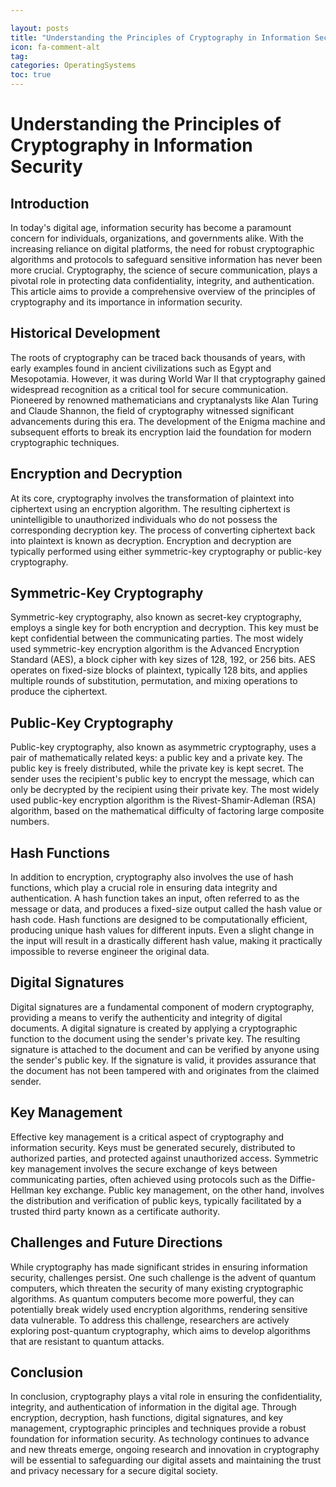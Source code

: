 ```yaml
---

layout: posts
title: "Understanding the Principles of Cryptography in Information Security"
icon: fa-comment-alt
tag:      
categories: OperatingSystems
toc: true
---
```




# Understanding the Principles of Cryptography in Information Security

## Introduction

In today's digital age, information security has become a paramount concern for individuals, organizations, and governments alike. With the increasing reliance on digital platforms, the need for robust cryptographic algorithms and protocols to safeguard sensitive information has never been more crucial. Cryptography, the science of secure communication, plays a pivotal role in protecting data confidentiality, integrity, and authentication. This article aims to provide a comprehensive overview of the principles of cryptography and its importance in information security.

## Historical Development

The roots of cryptography can be traced back thousands of years, with early examples found in ancient civilizations such as Egypt and Mesopotamia. However, it was during World War II that cryptography gained widespread recognition as a critical tool for secure communication. Pioneered by renowned mathematicians and cryptanalysts like Alan Turing and Claude Shannon, the field of cryptography witnessed significant advancements during this era. The development of the Enigma machine and subsequent efforts to break its encryption laid the foundation for modern cryptographic techniques.

## Encryption and Decryption

At its core, cryptography involves the transformation of plaintext into ciphertext using an encryption algorithm. The resulting ciphertext is unintelligible to unauthorized individuals who do not possess the corresponding decryption key. The process of converting ciphertext back into plaintext is known as decryption. Encryption and decryption are typically performed using either symmetric-key cryptography or public-key cryptography.

## Symmetric-Key Cryptography

Symmetric-key cryptography, also known as secret-key cryptography, employs a single key for both encryption and decryption. This key must be kept confidential between the communicating parties. The most widely used symmetric-key encryption algorithm is the Advanced Encryption Standard (AES), a block cipher with key sizes of 128, 192, or 256 bits. AES operates on fixed-size blocks of plaintext, typically 128 bits, and applies multiple rounds of substitution, permutation, and mixing operations to produce the ciphertext.

## Public-Key Cryptography

Public-key cryptography, also known as asymmetric cryptography, uses a pair of mathematically related keys: a public key and a private key. The public key is freely distributed, while the private key is kept secret. The sender uses the recipient's public key to encrypt the message, which can only be decrypted by the recipient using their private key. The most widely used public-key encryption algorithm is the Rivest-Shamir-Adleman (RSA) algorithm, based on the mathematical difficulty of factoring large composite numbers.

## Hash Functions

In addition to encryption, cryptography also involves the use of hash functions, which play a crucial role in ensuring data integrity and authentication. A hash function takes an input, often referred to as the message or data, and produces a fixed-size output called the hash value or hash code. Hash functions are designed to be computationally efficient, producing unique hash values for different inputs. Even a slight change in the input will result in a drastically different hash value, making it practically impossible to reverse engineer the original data.

## Digital Signatures

Digital signatures are a fundamental component of modern cryptography, providing a means to verify the authenticity and integrity of digital documents. A digital signature is created by applying a cryptographic function to the document using the sender's private key. The resulting signature is attached to the document and can be verified by anyone using the sender's public key. If the signature is valid, it provides assurance that the document has not been tampered with and originates from the claimed sender.

## Key Management

Effective key management is a critical aspect of cryptography and information security. Keys must be generated securely, distributed to authorized parties, and protected against unauthorized access. Symmetric key management involves the secure exchange of keys between communicating parties, often achieved using protocols such as the Diffie-Hellman key exchange. Public key management, on the other hand, involves the distribution and verification of public keys, typically facilitated by a trusted third party known as a certificate authority.

## Challenges and Future Directions

While cryptography has made significant strides in ensuring information security, challenges persist. One such challenge is the advent of quantum computers, which threaten the security of many existing cryptographic algorithms. As quantum computers become more powerful, they can potentially break widely used encryption algorithms, rendering sensitive data vulnerable. To address this challenge, researchers are actively exploring post-quantum cryptography, which aims to develop algorithms that are resistant to quantum attacks.

## Conclusion

In conclusion, cryptography plays a vital role in ensuring the confidentiality, integrity, and authentication of information in the digital age. Through encryption, decryption, hash functions, digital signatures, and key management, cryptographic principles and techniques provide a robust foundation for information security. As technology continues to advance and new threats emerge, ongoing research and innovation in cryptography will be essential to safeguarding our digital assets and maintaining the trust and privacy necessary for a secure digital society.